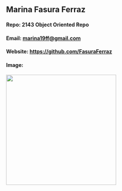 ## Marina Fasura Ferraz
#### Repo: 2143 Object Oriented Repo
#### Email: marina19ff@gmail.com
#### Website: https://github.com/FasuraFerraz
#### Image:
<img src="https://scontent-dfw5-1.xx.fbcdn.net/v/t1.0-9/s960x960/80542204_2706036749488513_2576505457296277504_o.jpg?_nc_cat=109&_nc_oc=AQmGpHIk2_w1LJe-qVnff2gIzRCSh6787Ly0cQdD7IDR6u8CKPnRa2uSdrCKZZ9z3yw&_nc_ht=scontent-dfw5-1.xx&_nc_tp=1002&oh=aeb696ca19b8b7fb2cf1260e3046a533&oe=5E931A2F" width=300>
